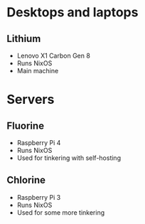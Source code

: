 # Desktops and laptops

## Lithium

- Lenovo X1 Carbon Gen 8
- Runs NixOS
- Main machine

# Servers

## Fluorine

- Raspberry Pi 4
- Runs NixOS
- Used for tinkering with self-hosting

## Chlorine

- Raspberry Pi 3
- Runs NixOS
- Used for some more tinkering
